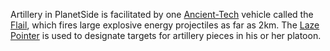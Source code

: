 Artillery in PlanetSide is facilitated by one
[Ancient-Tech](Ancient_Technology.md) vehicle called the
[Flail](../items/Flail.md), which fires large explosive energy
projectiles as far as 2km. The [Laze Pointer](../weapons/Laze_Pointer.md)
is used to designate targets for artillery pieces in his or her platoon.

<!--[Category:Core Combat](../Category:Core_Combat.md)-->
